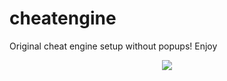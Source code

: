 # cheatengine
Original cheat engine setup without popups! 
Enjoy
<p align="center">
  <img src="https://count.getloli.com/get/@MySayy?theme=gelbooru" />
</p>
